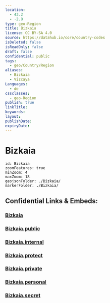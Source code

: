 ```yaml
---
location:
  - 43.2
  - -2.9
type: geo-Region
title: Bizkaia
license: CC BY-SA 4.0
source: https://datahub.io/core/country-codes
isDeleted: false
isReadOnly: false
draft: false
confidential: public
tags:
  - geo/Country/Region
aliases:
  - Bizkaia
  - Vizcaya
Languages:
  - de
cssclasses:
  - geo-Region
publish: true
linkTitle: 
keywords: 
layout: 
publishDate: 
expiryDate:
---
```


# Bizkaia

```leaflet
id: Bizkaia
zoomFeatures: true 
minZoom: 4 
maxZoom: 18
geojsonFolder: ./Bizkaia/
markerFolder: ./Bizkaia/
```


## Confidential Links & Embeds: 

### [Bizkaia](/_Standards/Earth/Continent/Europe/Europe~South/Spain/Provinces~Spain/Basque_Country/counties~País_Vasco/Bizkaia.md) 

### [Bizkaia.public](/_public/Earth/Continent/Europe/Europe~South/Spain/Provinces~Spain/Basque_Country/counties~País_Vasco/Bizkaia.public.md) 

### [Bizkaia.internal](/_internal/Earth/Continent/Europe/Europe~South/Spain/Provinces~Spain/Basque_Country/counties~País_Vasco/Bizkaia.internal.md) 

### [Bizkaia.protect](/_protect/Earth/Continent/Europe/Europe~South/Spain/Provinces~Spain/Basque_Country/counties~País_Vasco/Bizkaia.protect.md) 

### [Bizkaia.private](/_private/Earth/Continent/Europe/Europe~South/Spain/Provinces~Spain/Basque_Country/counties~País_Vasco/Bizkaia.private.md) 

### [Bizkaia.personal](/_personal/Earth/Continent/Europe/Europe~South/Spain/Provinces~Spain/Basque_Country/counties~País_Vasco/Bizkaia.personal.md) 

### [Bizkaia.secret](/_secret/Earth/Continent/Europe/Europe~South/Spain/Provinces~Spain/Basque_Country/counties~País_Vasco/Bizkaia.secret.md)

